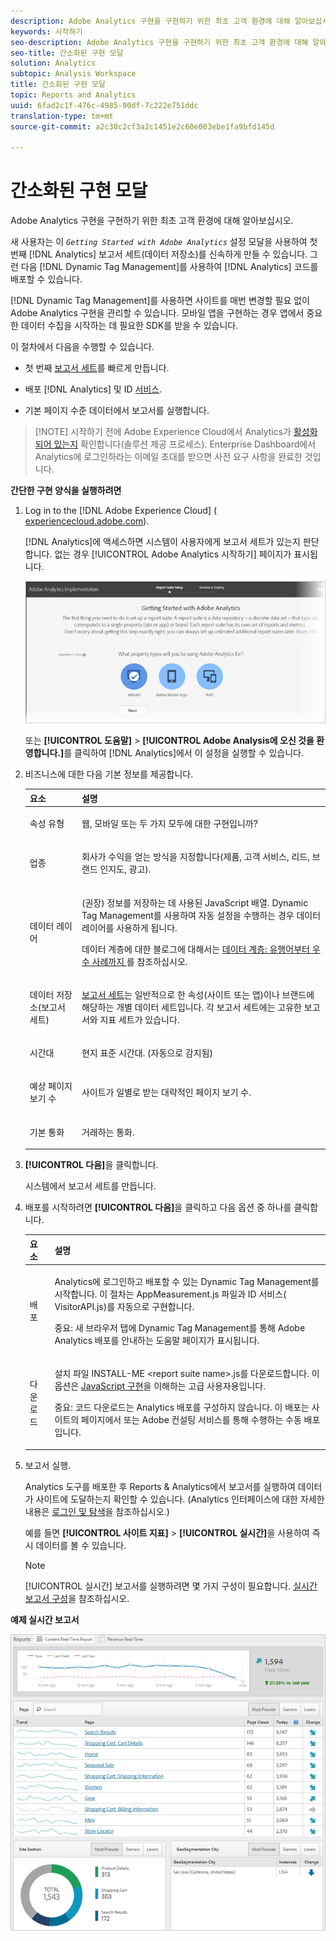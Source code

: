 ```yaml
---
description: Adobe Analytics 구현을 구현하기 위한 최초 고객 환경에 대해 알아보십시오.
keywords: 시작하기
seo-description: Adobe Analytics 구현을 구현하기 위한 최초 고객 환경에 대해 알아보십시오.
seo-title: 간소화된 구현 모달
solution: Analytics
subtopic: Analysis Workspace
title: 간소화된 구현 모달
topic: Reports and Analytics
uuid: 6fad2c1f-476c-4985-90df-7c222e751ddc
translation-type: tm+mt
source-git-commit: a2c38c2cf3a2c1451e2c60e003ebe1fa9bfd145d

---
```



# 간소화된 구현 모달

Adobe Analytics 구현을 구현하기 위한 최초 고객 환경에 대해 알아보십시오.

<!-- 

<p>https://activation.adobedtm.com/index.php?redirected=1 </p>

 -->

새 사용자는 이 *`Getting Started with Adobe Analytics`* 설정 모달을 사용하여 첫 번째 [!DNL Analytics] 보고서 세트(데이터 저장소)를 신속하게 만들 수 있습니다. 그런 다음 [!DNL Dynamic Tag Management]를 사용하여 [!DNL Analytics] 코드를 배포할 수 있습니다.

[!DNL Dynamic Tag Management]를 사용하면 사이트를 매번 변경할 필요 없이 Adobe Analytics 구현을 관리할 수 있습니다. 모바일 앱을 구현하는 경우 앱에서 중요한 데이터 수집을 시작하는 데 필요한 SDK를 받을 수 있습니다.

이 절차에서 다음을 수행할 수 있습니다.

* 첫 번째  [보고서 세트](https://marketing.adobe.com/resources/help/en_US/analytics/getting-started/report-suites.html)를 빠르게 만듭니다.
* 배포 [!DNL Analytics] 및 ID [서비스](https://marketing.adobe.com/resources/help/en_US/mcvid/).

* 기본 페이지 수준 데이터에서 보고서를 실행합니다.

> [!NOTE] 시작하기 전에 Adobe Experience Cloud에서 Analytics가 [활성화되어 있는지](https://marketing.adobe.com/resources/help/en_US/mcloud/core_services.html) 확인합니다(솔루션 제공 프로세스). Enterprise Dashboard에서 Analytics에 로그인하라는 이메일 초대를 받으면 사전 요구 사항을 완료한 것입니다.

**간단한 구현 양식을 실행하려면**

1. Log in to the [!DNL Adobe Experience Cloud] ( [experiencecloud.adobe.com](https://experiencecloud.adobe.com)).

   [!DNL Analytics]에 액세스하면 시스템이 사용자에게 보고서 세트가 있는지 판단합니다. 없는 경우 [!UICONTROL Adobe Analytics 시작하기] 페이지가 표시됩니다.

   ![](assets/analytics-implementation-rs-wizard.png)

   또는 **[!UICONTROL 도움말]** &gt; **[!UICONTROL Adobe Analysis에 오신 것을 환영합니다.]**&#x200B;를 클릭하여 [!DNL Analytics]에서 이 설정을 실행할 수 있습니다.

1. 비즈니스에 대한 다음 기본 정보를 제공합니다. 

   <table id="table_1741878A1B284CB78D297D531DC703D6"> 
     <thead> 
      <tr> 
       <th colname="col1" class="entry"> 요소 </th> 
       <th colname="col2" class="entry"> 설명 </th> 
      </tr> 
     </thead>
     <tbody> 
      <tr> 
       <td colname="col1"> <p>속성 유형 </p> </td> 
       <td colname="col2"> <p>웹, 모바일 또는 두 가지 모두에 대한 구현입니까? </p> </td> 
      </tr> 
      <tr> 
       <td colname="col1"> <p>업종 </p> </td> 
       <td colname="col2"> <p>회사가 수익을 얻는 방식을 지정합니다(제품, 고객 서비스, 리드, 브랜드 인지도, 광고). </p> </td> 
      </tr> 
      <tr> 
       <td colname="col1"> <p>데이터 레이어 </p> </td> 
       <td colname="col2"> <p>(권장) 정보를 저장하는 데 사용된 JavaScript 배열. Dynamic Tag Management를 사용하여 자동 설정을 수행하는 경우 데이터 레이어를 사용하게 됩니다. </p> <p>데이터 계층에 대한 블로그에 대해서는 <a href="https://blogs.adobe.com/digitalmarketing/analytics/data-layers-buzzword-best-practice/" format="http" scope="external">데이터 계층: 유행어부터 우수 사례까지 </a>를 참조하십시오. </p> </td> 
      </tr> 
      <tr> 
       <td colname="col1"> <p>데이터 저장소(보고서 세트) </p> </td> 
       <td colname="col2"> <p> <a href="https://marketing.adobe.com/resources/help/en_US/analytics/getting-started/report-suites.html" format="html" scope="external">보고서 세트</a>는 일반적으로 한 속성(사이트 또는 앱)이나 브랜드에 해당하는 개별 데이터 세트입니다. 각 보고서 세트에는 고유한 보고서와 지표 세트가 있습니다. </p> </td> 
      </tr> 
      <tr> 
       <td colname="col1"> <p>시간대 </p> </td> 
       <td colname="col2"> <p>현지 표준 시간대. (자동으로 감지됨) </p> </td> 
      </tr> 
      <tr> 
       <td colname="col1"> <p>예상 페이지 보기 수 </p> </td> 
       <td colname="col2"> <p>사이트가 일별로 받는 대략적인 페이지 보기 수. </p> </td> 
      </tr> 
      <tr> 
       <td colname="col1"> <p>기본 통화 </p> </td> 
       <td colname="col2"> <p>거래하는 통화. </p> </td> 
      </tr> 
     </tbody> 
    </table>

1. **[!UICONTROL 다음]**&#x200B;을 클릭합니다.

   시스템에서 보고서 세트를 만듭니다.

1. 배포를 시작하려면 **[!UICONTROL 다음]**&#x200B;을 클릭하고 다음 옵션 중 하나를 클릭합니다.

   <table id="table_71C7F7B9677346CD8D5130519D32464B"> 
     <thead> 
      <tr> 
       <th colname="col1" class="entry"> 요소 </th> 
       <th colname="col2" class="entry"> 설명 </th> 
      </tr> 
     </thead>
     <tbody> 
      <tr> 
       <td colname="col1"> <p>배포 </p> </td> 
       <td colname="col2"> <p> Analytics에 로그인하고 배포할 수 있는 <span class="keyword">Dynamic Tag Management</span>를 시작합니다. 이 절차는 <span class="filepath">AppMeasurement.js</span> 파일과 ID 서비스(<span class="filepath"> VisitorAPI.js</span>)를 자동으로 구현합니다. </p> <p> <p>중요: 새 브라우저 탭에 Dynamic Tag Management를 통해 <span class="keyword">Adobe Analytics</span> 배포를 안내하는 도움말 페이지가 표시됩니다. </p> </p> </td> 
      </tr> 
      <tr> 
       <td colname="col1"> <p>다운로드 </p> </td> 
       <td colname="col2"> <p> 설치 파일 <span class="filepath">INSTALL-ME &lt;report suite name&gt;.js</span>를 다운로드합니다. 이 옵션은 <a href="https://marketing.adobe.com/resources/help/en_US/sc/implement/js_implementation.html" format="html" scope="external">JavaScript 구현</a>을 이해하는 고급 사용자용입니다. </p> <p> <p>중요: 코드 다운로드는 <span class="keyword">Analytics</span> 배포를 구성하지 않습니다. 이 배포는 사이트의 페이지에서 또는 Adobe 컨설팅 서비스를 통해 수행하는 수동 배포입니다. </p> </p> </td> 
      </tr> 
     </tbody> 
    </table>

1. 보고서 실행.

   Analytics 도구를 배포한 후 Reports &amp; Analytics에서 보고서를 실행하여 데이터가 사이트에 도달하는지 확인할 수 있습니다. (Analytics 인터페이스에 대한 자세한 내용은  [로그인 및 탐색](https://marketing.adobe.com/resources/help/en_US/analytics/getting-started/analytics-navigation.html)을 참조하십시오.)

   예를 들면 **[!UICONTROL 사이트 지표]** &gt; **[!UICONTROL 실시간]**&#x200B;을 사용하여 즉시 데이터를 볼 수 있습니다.

   >[!NOTE]
   >
   >[!UICONTROL 실시간] 보고서를 실행하려면 몇 가지 구성이 필요합니다. [실시간 보고서 구성](https://marketing.adobe.com/resources/help/en_US/reference/t_realtime_admin.html)을 참조하십시오.

**예제 실시간 보고서**

![](assets/real-time-report.png)
